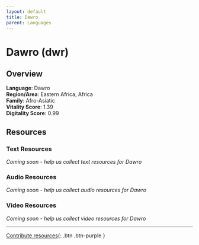 ```yaml
---
layout: default
title: Dawro
parent: Languages
---
```


# Dawro (dwr)

## Overview

**Language**: Dawro  
**Region/Area**: Eastern Africa, Africa  
**Family**: Afro-Asiatic  
**Vitality Score**: 1.39  
**Digitality Score**: 0.99  

## Resources

### Text Resources
*Coming soon - help us collect text resources for Dawro*

### Audio Resources
*Coming soon - help us collect audio resources for Dawro*

### Video Resources
*Coming soon - help us collect video resources for Dawro*

---

[Contribute resources](https://fairtrain.github.io/){: .btn .btn-purple }
